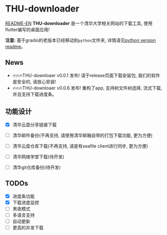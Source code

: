 # THU-downloader
[README-EN](README-EN.md)
**THU-downloader** 是一个清华大学相关网站的下载工具, 使用flutter编写的桌面应用!

**注意:** 基于gradio的老版本已经移动到`python`文件夹, 详情请见[python version readme](python/README.md)。

## News
- 🔥🔥🔥THU-downloaer v0.0.1 发布! 请于release页面下载安装包, 我们的软件是安全的, 请放心安装!
- 🔥🔥🔥THU-downloaer v0.0.6 发布! 重构了app, 支持树文件树选择, 流式下载, 并且支持下载进度条。

## 功能设计
- [x] 清华云盘分享链接下载
- [ ] 清华邮件备份(不再支持, 请使用清华邮箱自带的打包下载功能, 更为方便)
- [ ] 清华云盘仓库下载(不再支持, 请是有seafile client进行同步, 更为方便)
- [ ] 清华网络学堂下载(待开发)
- [ ] 清华git仓库备份(待开发)


## TODOs
- [x] 进度条功能
- [x] 下载进度监控
- [ ] 黑夜模式
- [ ] 多语言支持
- [ ] 自动更新
- [ ] 更高的并发下载

